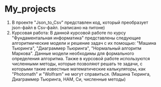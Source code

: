 # My_projects
1) В проекте "Json_to_Csv" представлен код, который преобразует json-файл в Csv-файл. (написано на питоне)
2) Курсовая работа:
В данной курсовой работе по курсу "Фундаментальная информатика" представлены следующие алгоритмические модели и решение задач с их помощью: "Машина Тьюринга", "Диаграммер Тьюринга", "Нормальный алгоритм Маркова". Данные модели необходимы для формального определения алгоритма.
Также в курсовой работе используются численными методы, которые позволяют решать те задачи, с которыми такие известные математические калькуляторы, как "Photomath" и "Wolfram" не могут справиться. (Машина Тюринга, Диаграммер Тьюринга, НАМ, Cи, численные методы)

